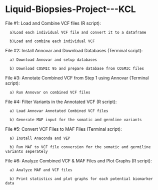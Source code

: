 # Liquid-Biopsies-Project---KCL

File #1: Load and Combine VCF files (R script):

      a)Load each individual VCF file and convert it to a dataframe

      b)Load and combine each individual VCF

File #2: Install Annovar and Download Databases (Terminal script):

      a) Download Annovar and setup databases
      
      b) Download COSMIC 95 and prepare database from COSMIC files

File #3: Annotate Combined VCF from Step 1 using Annovar (Terminal script):
      
      a) Run Annovar on combined VCF files

File #4: Filter Variants in the Annotated VCF (R script):
      
      a) Load Annovar Annotated Combined VCF files 
      
      b) Generate MAF input for the somatic and germline variants

File #5: Convert VCF Files to MAF Files (Terminal script):
      
      a) Install Anaconda and VEP
      
      b) Run MAF to VCF file conversion for the somatic and germiline variants seperately 

File #6: Analyze Combined VCF & MAF Files and Plot Graphs (R script):
      
      a) Analyze MAF and VCF files
      
      b) Print statistics and plot graphs for each potential biomarker data
